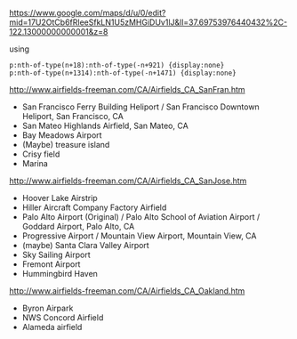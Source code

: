 https://www.google.com/maps/d/u/0/edit?mid=17U2OtCb6fRleeSfkLN1U5zMHGiDUv1lJ&ll=37.69753976440432%2C-122.13000000000001&z=8

using 
```
p:nth-of-type(n+18):nth-of-type(-n+921) {display:none}
p:nth-of-type(n+1314):nth-of-type(-n+1471) {display:none}
```



http://www.airfields-freeman.com/CA/Airfields_CA_SanFran.htm
- San Francisco Ferry Building Heliport / San Francisco Downtown Heliport, San Francisco, CA
- San Mateo Highlands Airfield, San Mateo, CA
- Bay Meadows Airport
- (Maybe) treasure island
- Crisy field
- Marina

http://www.airfields-freeman.com/CA/Airfields_CA_SanJose.htm
- Hoover Lake Airstrip 
- Hiller Aircraft Company Factory Airfield
- Palo Alto Airport (Original) / Palo Alto School of Aviation Airport / Goddard Airport, Palo Alto, CA
- Progressive Airport / Mountain View Airport, Mountain View, CA
- (maybe) Santa Clara Valley Airport
- Sky Sailing Airport
- Fremont Airport 
- Hummingbird Haven

http://www.airfields-freeman.com/CA/Airfields_CA_Oakland.htm
- Byron Airpark
- NWS Concord Airfield
- Alameda airfield